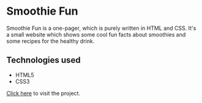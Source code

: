 ﻿# Smoothie Fun

Smoothie Fun is a one-pager, which is purely written in HTML and CSS. It's a small website which shows some cool fun facts about smoothies and some recipes for the healthy drink. 

## Technologies used
- HTML5
- CSS3

[Click here](http://projects.davidsinz.com/smoothie-fun/) to visit the project.
